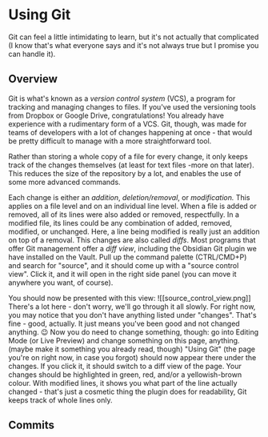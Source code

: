 # Using Git

Git can feel a little intimidating to learn, but it's not actually that complicated (I know that's what everyone says and it's not always true but I promise you can handle it).

## Overview
Git is what's known as a *version control system* (VCS), a program for tracking and managing changes to files. If you've used the versioning tools from Dropbox or Google Drive, congratulations! You already have experience with a rudimentary form of a VCS. Git, though, was made for teams of developers with a lot of changes happening at once - that would be pretty difficult to manage with a more straightforward tool.

Rather than storing a whole copy of a file for every change, it only keeps track of the changes themselves (at least for text files -more on that later). This reduces the size of the repository by a lot, and enables the use of some more advanced commands.

Each change is either an *addition*, *deletion/removal*, or *modification.* This applies on a file level and on an individual line level. When a file is added or removed, all of its lines were also added or removed, respectfully. In a modified file, its lines could be any combination of added, removed, modified, or unchanged. Here, a line being modified is really just an addition on top of a removal. This changes are also called *diffs*. Most programs that offer Git management offer a *diff view*, including the Obsidian Git plugin we have installed on the Vault. Pull up the command palette (CTRL/CMD+P) and search for "source", and it should come up with a "source control view". Click it, and it will open in the right side panel (you can move it anywhere you want, of course).

You should now be presented with this view:
![[source_control_view.png]]
There's a lot here - don't worry, we'll go through it all slowly. For right now, you may notice that you don't have anything listed under "changes". That's fine - good, actually. It just means you've been good and not changed anything. 😉 Now you do need to change something, though: go into Editing Mode (or Live Preview) and change something on this page, anything. (maybe make it something you already read, though) "Using Git" (the page you're on right now, in case you forgot) should now appear there under the changes. If you click it, it should switch to a diff view of the page. Your changes should be highlighted in green, red, and/or a yellowish-brown colour. With modified lines, it shows you what part of the line actually changed - that's just a cosmetic thing the plugin does for readability, Git keeps track of whole lines only.

## Commits
